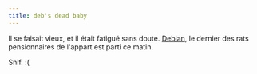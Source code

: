 ```yaml
---
title: deb's dead baby
---
```


Il se faisait vieux, et il était fatigué sans doute.
[Debian](http://wtf.cyprio.net/pics/debian_dayone.jpg), le dernier des rats
pensionnaires de l'appart est parti ce matin.

Snif. :(

